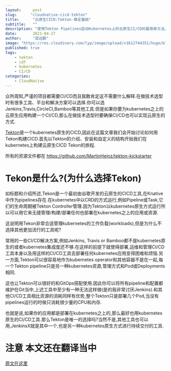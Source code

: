 ```yaml
---
layout:     post 
slug:      "cloudnative-cicd-tekton"
title:      "云原生CICD:Tekton-尊定基础"
subtitle:   ""
description: "使用Tekton Pipelines启动Kubernetes上的云原生CI/CD的最简单方法…"
date:       2021-04-27
author:     "梁远鹏"
image: "https://res.cloudinary.com/lyp/image/upload/v1612744351/hugo/blog.github.io/pexels-bruno-cervera-6032877.jpg"
published: true
tags:
    - tekton
    - cdf
    - kubernetes
    - CI/CD
categories: 
    - CloudNative
---    
```


众所周知,严谨的项目都需要CI/CD而且我敢肯定这不需要什么解释.在做技术选型时有很多工具、平台和解决方案可以选择.你可以选Jenkins,Travis,CircleCI,Bamboo等其他工具.但是如果你要为kubernetes之上的云原生应用构建一个CI/CD,那么在做技术选型时要确保CI/CD也可以实现云原生的方式.  

[Tekton](https://tekton.dev/)是一个kubernetes原生的CICD,因此在这篇文章我们会开始讨论如何用Tekon构建CICD.首先以Tekton的介绍、安装和自定义的结构开始我们在kubernetes上构建云原生CICD Tekon的旅程.  

所有的资源文件都在 https://github.com/MartinHeinz/tekton-kickstarter  


# Tekon是什么?(为什么选择Tekon)  

如标题和介绍所述,Tekon是一个最初由谷歌开发的云原生的CICD工具,在Knative中作为pipelines存在.在kubernetes中以CRD的方式运行,例如Pipeline或Task,它们的生命周期被Tekton Controller管理.因为Tekton以kubernetes原生方式运行所以可以用它来无缝管理/构建/部署任何也部署在kubernetes之上的应用或资源.  

这说明用Tekon非常合适管理kubernetes的工作负载(workloads),但是为什么不选择其他更加流行的工具呢?  

常用的一些CI/CD解决方案,例如Jenkins, Travis or Bamboo都不是kubernetes原生的或者kubernetes集成度还不够.在这样的前提下就使得部署,运维和管理CI/CD工具本身以及用这样的CI/CD工具去部署任何kubernetes应用变得困难和烦恼.另一方面,Tekton可以很容易地作为kubernetes operator和其他容器不是在一起,每一个Tekton pipeline只是另一种kubernetes资源,管理方式和Pod或Deployments相同.  

这也让Tekton可以很好的和GitOps搭配使用.因此你可以将所有pipeline和配置都维护在Git当中,上述工具中至少有一种无法这样做(是的我非常讨厌Jenkins).和其他CI/CD工具相比资源的消耗同样有优势,整个Tekton只是部署几个Pod,当没有pipelines运行的时候只消耗很少量的CPU和内存. 

也就是说,如果你的应用都是部署在kubernetes之上的,那么最好也用kubernetes原生的CI/CD工具.那么Tekton是唯一的选择吗?当然不是,其他工具也可以用,JenkinsX就是其中一个,也是另一种kubernetes原生方式进行持续交付的工具.



# 注意 本文还在翻译当中  

[原文在这里](https://itnext.io/cloud-native-ci-cd-with-tekton-laying-the-foundation-a377a1b59ac0)
